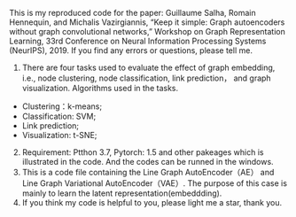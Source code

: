 
This is my reproduced code for the paper:  Guillaume Salha, Romain Hennequin, and Michalis Vazirgiannis, “Keep it simple: Graph autoencoders without graph convolutional
networks,” Workshop on Graph Representation Learning, 33rd Conference on Neural Information Processing Systems (NeurIPS),
2019.
If you find any errors or questions, please tell me.

1. There are four tasks used to evaluate the effect of graph embedding, i.e., node clustering, node classification, link prediction， and graph visualization.
   Algorithms used in the tasks.

* Clustering：k-means;
* Classification: SVM;
* Link prediction;
* Visualization: t-SNE;

2. Requirement: Ptthon 3.7, Pytorch: 1.5 and other pakeages which is illustrated in the code. And the codes can be runned in the windows.
3. This is a code file containing the Line Graph AutoEncoder（AE） and Line Graph Variational AutoEncoder（VAE）. The purpose of this case is mainly to learn the latent representation(embeddding).
4. If you think my code is helpful to you, please light me a star, thank you.
